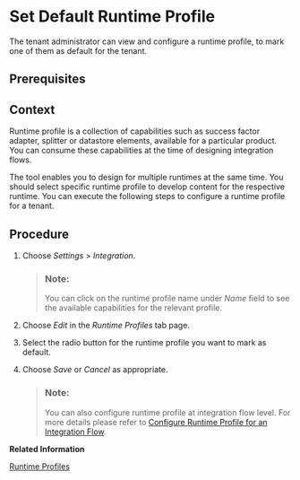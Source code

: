 <!-- loioefebd504386846389e0c60cd2fcb4edf -->

# Set Default Runtime Profile

The tenant administrator can view and configure a runtime profile, to mark one of them as default for the tenant.



## Prerequisites



## Context

Runtime profile is a collection of capabilities such as success factor adapter, splitter or datastore elements, available for a particular product. You can consume these capabilities at the time of designing integration flows.

The tool enables you to design for multiple runtimes at the same time. You should select specific runtime profile to develop content for the respective runtime. You can execute the following steps to configure a runtime profile for a tenant.



## Procedure

1.  Choose *Settings* \> *Integration*.

    > ### Note:  
    > You can click on the runtime profile name under *Name* field to see the available capabilities for the relevant profile.

2.  Choose *Edit* in the *Runtime Profiles* tab page.

3.  Select the radio button for the runtime profile you want to mark as default.

4.  Choose *Save* or *Cancel* as appropriate.

    > ### Note:  
    > You can also configure runtime profile at integration flow level. For more details please refer to [Configure Runtime Profile for an Integration Flow](configure-runtime-profile-for-an-integration-flow-65cc0bc.md).


**Related Information**  


[Runtime Profiles](runtime-profiles-8007daa.md "Integration Suite allows you to design integration content for different target integration platforms. Accordingly, different runtime profiles are available to adapt the user interface of the integration content designer to the specifications and capabilities of the target integration platform.")

